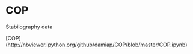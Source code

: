 COP
===
Stabilography data

[COP] (http://nbviewer.ipython.org/github/damiap/COP/blob/master/COP.ipynb)
